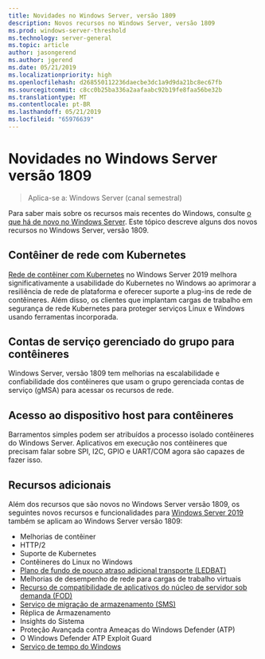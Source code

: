 ```yaml
---
title: Novidades no Windows Server, versão 1809
description: Novos recursos no Windows Server, versão 1809
ms.prod: windows-server-threshold
ms.technology: server-general
ms.topic: article
author: jasongerend
ms.author: jgerend
ms.date: 05/21/2019
ms.localizationpriority: high
ms.openlocfilehash: d268550112236daecbe3dc1a9d9da21bc8ec67fb
ms.sourcegitcommit: c8cc0b25ba336a2aafaabc92b19fe8faa56be32b
ms.translationtype: MT
ms.contentlocale: pt-BR
ms.lasthandoff: 05/21/2019
ms.locfileid: "65976639"
---
```

# <a name="whats-new-in-windows-server-version-1809"></a>Novidades no Windows Server versão 1809

>Aplica-se a: Windows Server (canal semestral)

Para saber mais sobre os recursos mais recentes do Windows, consulte [o que há de novo no Windows Server](whats-new-in-windows-server.md). Este tópico descreve alguns dos novos recursos no Windows Server, versão 1809.

## <a name="container-networking-with-kubernetes"></a>Contêiner de rede com Kubernetes

[Rede de contêiner com Kubernetes](https://docs.microsoft.com/windows-server/networking/sdn/technologies/containers/container-networking-overview) no Windows Server 2019 melhora significativamente a usabilidade do Kubernetes no Windows ao aprimorar a resiliência de rede de plataforma e oferecer suporte a plug-ins de rede de contêineres. Além disso, os clientes que implantam cargas de trabalho em segurança de rede Kubernetes para proteger serviços Linux e Windows usando ferramentas incorporada.

## <a name="group-managed-service-accounts-for-containers"></a>Contas de serviço gerenciado do grupo para contêineres

Windows Server, versão 1809 tem melhorias na escalabilidade e confiabilidade dos contêineres que usam o grupo gerenciada contas de serviço (gMSA) para acessar os recursos de rede. 

## <a name="host-device-access-for-containers"></a>Acesso ao dispositivo host para contêineres

Barramentos simples podem ser atribuídos a processo isolado contêineres do Windows Server. Aplicativos em execução nos contêineres que precisam falar sobre SPI, I2C, GPIO e UART/COM agora são capazes de fazer isso.

## <a name="additional-features"></a>Recursos adicionais
Além dos recursos que são novos no Windows Server versão 1809, os seguintes novos recursos e funcionalidades para [Windows Server 2019](../get-started-19/get-started-19.md) também se aplicam ao Windows Server versão 1809:

* Melhorias de contêiner
* HTTP/2
* Suporte de Kubernetes
* Contêineres do Linux no Windows
* [Plano de fundo de pouco atraso adicional transporte (LEDBAT)](https://blogs.technet.microsoft.com/networking/2018/07/25/ledbat/)
* Melhorias de desempenho de rede para cargas de trabalho virtuais
* [Recurso de compatibilidade de aplicativos do núcleo de servidor sob demanda (FOD)](https://docs.microsoft.com/windows-server/get-started-19/install-fod-19)
* [Serviço de migração de armazenamento (SMS)](../storage/whats-new-in-storage.md#storage-spaces-direct)
* Réplica de Armazenamento
* Insights do Sistema 
* Proteção Avançada contra Ameaças do Windows Defender (ATP)
* O Windows Defender ATP Exploit Guard
* [Serviço de tempo do Windows](https://docs.microsoft.com/windows-server/networking/windows-time-service/insider-preview)

